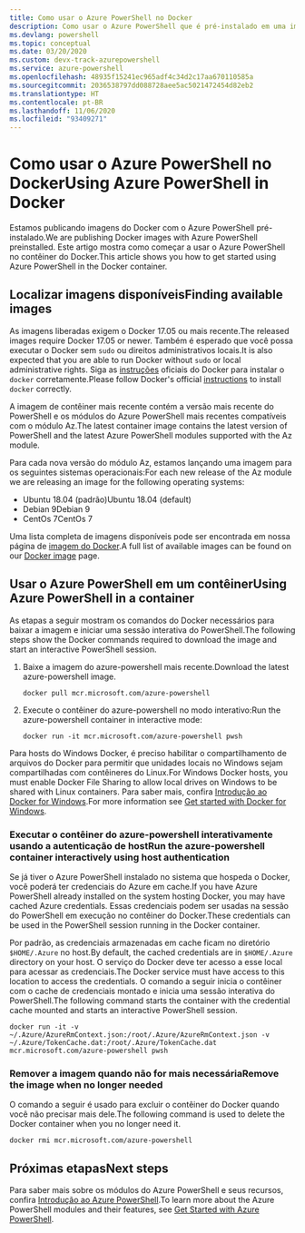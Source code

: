```yaml
---
title: Como usar o Azure PowerShell no Docker
description: Como usar o Azure PowerShell que é pré-instalado em uma imagem do Docker.
ms.devlang: powershell
ms.topic: conceptual
ms.date: 03/20/2020
ms.custom: devx-track-azurepowershell
ms.service: azure-powershell
ms.openlocfilehash: 48935f15241ec965adf4c34d2c17aa670110585a
ms.sourcegitcommit: 2036538797dd088728aee5ac5021472454d82eb2
ms.translationtype: HT
ms.contentlocale: pt-BR
ms.lasthandoff: 11/06/2020
ms.locfileid: "93409271"
---
```

# <a name="using-azure-powershell-in-docker"></a><span data-ttu-id="cea1c-103">Como usar o Azure PowerShell no Docker</span><span class="sxs-lookup"><span data-stu-id="cea1c-103">Using Azure PowerShell in Docker</span></span>

<span data-ttu-id="cea1c-104">Estamos publicando imagens do Docker com o Azure PowerShell pré-instalado.</span><span class="sxs-lookup"><span data-stu-id="cea1c-104">We are publishing Docker images with Azure PowerShell preinstalled.</span></span> <span data-ttu-id="cea1c-105">Este artigo mostra como começar a usar o Azure PowerShell no contêiner do Docker.</span><span class="sxs-lookup"><span data-stu-id="cea1c-105">This article shows you how to get started using Azure PowerShell in the Docker container.</span></span>

## <a name="finding-available-images"></a><span data-ttu-id="cea1c-106">Localizar imagens disponíveis</span><span class="sxs-lookup"><span data-stu-id="cea1c-106">Finding available images</span></span>

<span data-ttu-id="cea1c-107">As imagens liberadas exigem o Docker 17.05 ou mais recente.</span><span class="sxs-lookup"><span data-stu-id="cea1c-107">The released images require Docker 17.05 or newer.</span></span> <span data-ttu-id="cea1c-108">Também é esperado que você possa executar o Docker sem `sudo` ou direitos administrativos locais.</span><span class="sxs-lookup"><span data-stu-id="cea1c-108">It is also expected that you are able to run Docker without `sudo` or local administrative rights.</span></span> <span data-ttu-id="cea1c-109">Siga as [instruções][install] oficiais do Docker para instalar o `docker` corretamente.</span><span class="sxs-lookup"><span data-stu-id="cea1c-109">Please follow Docker's official [instructions][install] to install `docker` correctly.</span></span>

<span data-ttu-id="cea1c-110">A imagem de contêiner mais recente contém a versão mais recente do PowerShell e os módulos do Azure PowerShell mais recentes compatíveis com o módulo Az.</span><span class="sxs-lookup"><span data-stu-id="cea1c-110">The latest container image contains the latest version of PowerShell and the latest Azure PowerShell modules supported with the Az module.</span></span>

<span data-ttu-id="cea1c-111">Para cada nova versão do módulo Az, estamos lançando uma imagem para os seguintes sistemas operacionais:</span><span class="sxs-lookup"><span data-stu-id="cea1c-111">For each new release of the Az module we are releasing an image for the following operating systems:</span></span>

- <span data-ttu-id="cea1c-112">Ubuntu 18.04 (padrão)</span><span class="sxs-lookup"><span data-stu-id="cea1c-112">Ubuntu 18.04 (default)</span></span>
- <span data-ttu-id="cea1c-113">Debian 9</span><span class="sxs-lookup"><span data-stu-id="cea1c-113">Debian 9</span></span>
- <span data-ttu-id="cea1c-114">CentOs 7</span><span class="sxs-lookup"><span data-stu-id="cea1c-114">CentOs 7</span></span>

<span data-ttu-id="cea1c-115">Uma lista completa de imagens disponíveis pode ser encontrada em nossa página de [imagem do Docker][az image].</span><span class="sxs-lookup"><span data-stu-id="cea1c-115">A full list of available images can be found on our [Docker image][az image] page.</span></span>

## <a name="using-azure-powershell-in-a-container"></a><span data-ttu-id="cea1c-116">Usar o Azure PowerShell em um contêiner</span><span class="sxs-lookup"><span data-stu-id="cea1c-116">Using Azure PowerShell in a container</span></span>

<span data-ttu-id="cea1c-117">As etapas a seguir mostram os comandos do Docker necessários para baixar a imagem e iniciar uma sessão interativa do PowerShell.</span><span class="sxs-lookup"><span data-stu-id="cea1c-117">The following steps show the Docker commands required to download the image and start an interactive PowerShell session.</span></span>

1. <span data-ttu-id="cea1c-118">Baixe a imagem do azure-powershell mais recente.</span><span class="sxs-lookup"><span data-stu-id="cea1c-118">Download the latest azure-powershell image.</span></span>

   ```console
   docker pull mcr.microsoft.com/azure-powershell
   ```

1. <span data-ttu-id="cea1c-119">Execute o contêiner do azure-powershell no modo interativo:</span><span class="sxs-lookup"><span data-stu-id="cea1c-119">Run the azure-powershell container in interactive mode:</span></span>

   ```console
   docker run -it mcr.microsoft.com/azure-powershell pwsh
   ```

<span data-ttu-id="cea1c-120">Para hosts do Windows Docker, é preciso habilitar o compartilhamento de arquivos do Docker para permitir que unidades locais no Windows sejam compartilhadas com contêineres do Linux.</span><span class="sxs-lookup"><span data-stu-id="cea1c-120">For Windows Docker hosts, you must enable Docker File Sharing to allow local drives on Windows to be shared with Linux containers.</span></span> <span data-ttu-id="cea1c-121">Para saber mais, confira [Introdução ao Docker for Windows][file-sharing].</span><span class="sxs-lookup"><span data-stu-id="cea1c-121">For more information see [Get started with Docker for Windows][file-sharing].</span></span>

### <a name="run-the-azure-powershell-container-interactively-using-host-authentication"></a><span data-ttu-id="cea1c-122">Executar o contêiner do azure-powershell interativamente usando a autenticação de host</span><span class="sxs-lookup"><span data-stu-id="cea1c-122">Run the azure-powershell container interactively using host authentication</span></span>

<span data-ttu-id="cea1c-123">Se já tiver o Azure PowerShell instalado no sistema que hospeda o Docker, você poderá ter credenciais do Azure em cache.</span><span class="sxs-lookup"><span data-stu-id="cea1c-123">If you have Azure PowerShell already installed on the system hosting Docker, you may have cached Azure credentials.</span></span> <span data-ttu-id="cea1c-124">Essas credenciais podem ser usadas na sessão do PowerShell em execução no contêiner do Docker.</span><span class="sxs-lookup"><span data-stu-id="cea1c-124">These credentials can be used in the PowerShell session running in the Docker container.</span></span>

<span data-ttu-id="cea1c-125">Por padrão, as credenciais armazenadas em cache ficam no diretório `$HOME/.Azure` no host.</span><span class="sxs-lookup"><span data-stu-id="cea1c-125">By default, the cached credentials are in `$HOME/.Azure` directory on your host.</span></span> <span data-ttu-id="cea1c-126">O serviço do Docker deve ter acesso a esse local para acessar as credenciais.</span><span class="sxs-lookup"><span data-stu-id="cea1c-126">The Docker service must have access to this location to access the credentials.</span></span> <span data-ttu-id="cea1c-127">O comando a seguir inicia o contêiner com o cache de credenciais montado e inicia uma sessão interativa do PowerShell.</span><span class="sxs-lookup"><span data-stu-id="cea1c-127">The following command starts the container with the credential cache mounted and starts an interactive PowerShell session.</span></span>

```console
docker run -it -v ~/.Azure/AzureRmContext.json:/root/.Azure/AzureRmContext.json -v ~/.Azure/TokenCache.dat:/root/.Azure/TokenCache.dat mcr.microsoft.com/azure-powershell pwsh
```

### <a name="remove-the-image-when-no-longer-needed"></a><span data-ttu-id="cea1c-128">Remover a imagem quando não for mais necessária</span><span class="sxs-lookup"><span data-stu-id="cea1c-128">Remove the image when no longer needed</span></span>

<span data-ttu-id="cea1c-129">O comando a seguir é usado para excluir o contêiner do Docker quando você não precisar mais dele.</span><span class="sxs-lookup"><span data-stu-id="cea1c-129">The following command is used to delete the Docker container when you no longer need it.</span></span>

```console
docker rmi mcr.microsoft.com/azure-powershell
```

## <a name="next-steps"></a><span data-ttu-id="cea1c-130">Próximas etapas</span><span class="sxs-lookup"><span data-stu-id="cea1c-130">Next steps</span></span>

<span data-ttu-id="cea1c-131">Para saber mais sobre os módulos do Azure PowerShell e seus recursos, confira [Introdução ao Azure PowerShell](get-started-azureps.md).</span><span class="sxs-lookup"><span data-stu-id="cea1c-131">To learn more about the Azure PowerShell modules and their features, see [Get Started with Azure PowerShell](get-started-azureps.md).</span></span>

<!-- link references -->
[install]: https://docs.docker.com/engine/installation/
[powershell image]: https://hub.docker.com/_/microsoft-powershell
[az image]: https://hub.docker.com/_/microsoft-azure-powershell
[file-sharing]: https://docs.docker.com/docker-for-windows/#file-sharing
